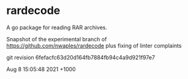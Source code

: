 # rardecode

A go package for reading RAR archives.

Snapshot of the experimental branch of https://github.com/nwaples/rardecode plus fixing of linter complaints

git revision 6fefacfc63d20d164fb7884fb94c4a9d921f97e7

Aug 8 15:05:48 2021 +1000